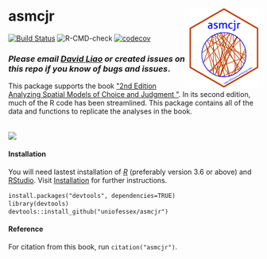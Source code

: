 # asmcjr <img src="man/figures/logo.png" width="140" align="right" /> <br /> 

[![Build Status](https://travis-ci.com/yl17124/asmcjr.svg?branch=master)](https://travis-ci.com/yl17124/asmcjr)
![R-CMD-check](https://github.com/yl17124/asmcjr/workflows/R-CMD-check/badge.svg?branch=master&event=check_run)
[![codecov](https://codecov.io/gh/yl17124/asmcjr/branch/master/graph/badge.svg)](https://codecov.io/gh/yl17124/asmcjr)

### ___Please email [David Liao]() or created issues on this repo if you know of bugs and issues___.

This package supports the book ["2nd Edition Analyzing Spatial Models of Choice and Judgment "](https://www.routledge.com/Analyzing-Spatial-Models-of-Choice-and-Judgment/II-Bakker-Carroll-Hare-Poole-Rosenthal/p/book/9781138715332).  In its second edition, much of the R code has been streamlined. This package contains all of the data and functions to replicate the analyses in the book. 

<br />
<img src="https://raw.githack.com/yl17124/asmcjr/master/vignettes/book_image.jpg" width="200" align="center" />  
&nbsp;

#### Installation
You will need lastest installation of [_R_](https://cran.r-project.org/mirrors.html) (preferably version 3.6 or above) and [RStudio](https://rstudio.com/products/rstudio/download/#download).  Visit [Installation](articles/installation.html) for further instructions.


```
install.packages("devtools", dependencies=TRUE)
library(devtools)
devtools::install_github("uniofessex/asmcjr")
```

#### Reference
For citation from this book, run `citation("asmcjr")`.  

